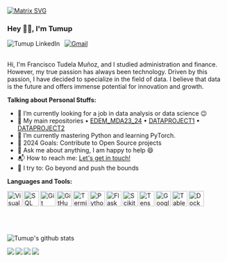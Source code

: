 
[![Matrix SVG](https://raw.githubusercontent.com/rodrigograca31/rodrigograca31/master/matrix.svg)](https://www.youtube.com/watch?v=SDkAGkd4NLc) 
<p>

### Hey 👋🏽, I'm Tumup

<a href="https://www.linkedin.com/in/franciscotudela/">
  <img align="left" alt="Tumup LinkedIn" src="https://img.shields.io/badge/linkedin-%230077B5.svg?&style=for-the-badge&logo=linkedin&logoColor=white" />
</a>&nbsp;
<a href="mailto:francisco.tudela96@gmail.com">
  <img src="https://img.shields.io/badge/gmail-%23D14836.svg?&style=for-the-badge&logo=gmail&logoColor=white" alt="Gmail"/>
</a>

<br />
<br />

Hi, I'm Francisco Tudela Muñoz, and I studied administration and finance. However, my true passion has always been technology. Driven by this passion, I have decided to specialize in the field of data. I believe that data is the future and offers immense potential for innovation and growth.
</p>


  
**Talking about Personal Stuffs:**

- 🔭 I’m currently looking for a job in data analysis or data science :wink:
- 📁 My main repositories • [EDEM_MDA23_24](https://github.com/Tumup/EDEM_MDA23_24) • [DATAPROJECT1](https://github.com/Tumup/DATAPROJECT1) • [DATAPROJECT2](https://github.com/Tumup/DATAPROJECT2)
- 🌱 I’m currently mastering Python and learning PyTorch.
- 🥅 2024 Goals: Contribute to Open Source projects 
- 💬 Ask me about anything, I am happy to help :smile:
- 📬 How to reach me: [Let's get in touch!](https://www.linkedin.com/in/franciscotudela/)
- 🧗 I try to: Go beyond and push the bounds


**Languages and Tools:**  

<img align="left" alt="Visual Studio Code" width="35px" src="https://img.icons8.com/color/48/000000/visual-studio-code-2019.png" />
<img align="left" alt="SQL" width="35px" src="https://img.icons8.com/ios-filled/50/000000/sql.png" />
<img align="left" alt="Git" width="35px" src="https://img.icons8.com/color/48/000000/git.png" />
<img align="left" alt="GitHub" width="35px" src="https://img.icons8.com/ios-glyphs/30/000000/github.png" />
<img align="left" alt="Terminal" width="35px" src="https://img.icons8.com/ios-filled/50/000000/console.png" />
<img align="left" alt="Python" width="35px" src="https://img.icons8.com/color/48/000000/python.png" />
<img align="left" alt="Flask" width="35px" src="https://img.icons8.com/ios/50/000000/flask.png" />
<img align="left" alt="Scikit-learn" width="35px" src="https://upload.wikimedia.org/wikipedia/commons/0/05/Scikit_learn_logo_small.svg" />
<img align="left" alt="TensorFlow" width="35px" src="https://img.icons8.com/color/48/000000/tensorflow.png" />
<img align="left" alt="Google Cloud" width="35px" src="https://img.icons8.com/color/48/000000/google-cloud.png" />
<img align="left" alt="Tableau" width="35px" src="https://img.icons8.com/color/48/000000/tableau-software.png" />
<img align="left" alt="Docker" width="35px" src="https://img.icons8.com/color/48/000000/docker.png" />
<br clear="left">
<br>
<br>
<br>









 ![Tumup's github stats](https://github-readme-stats.vercel.app/api?username=Tumup&show_icons=true&hide_border=true)

<a href="https://github.com/Tumup/EDEM_MDA23_24">
  <img align="left" src="https://github-readme-stats.vercel.app/api/pin/?username=Tumup&repo=EDEM_MDA23_24" />
</a>

<a href="https://github.com/Tumup/DATAPROJECT1">
  <img align="left" src="https://github-readme-stats.vercel.app/api/pin/?username=Tumup&repo=DATAPROJECT1" />
</a>

<a href="https://github.com/Tumup/DATAPROJECT2">
  <img align="left" src="https://github-readme-stats.vercel.app/api/pin/?username=Tumup&repo=DATAPROJECT2" />
</a>

<a href="https://github.com/Tumup/DATAPROJECT2">
  <img align="left" src="https://github-readme-stats.vercel.app/api/pin/?username=Tumup&repo=E2EAWS" />
</a>
